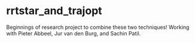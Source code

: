 rrtstar_and_trajopt
===================

Beginnings of research project to combine these two techniques! Working with Pieter Abbeel, Jur van den Burg, and Sachin Patil.
